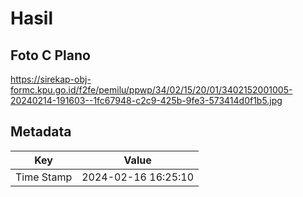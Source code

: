 # Hasil

## Foto C Plano

https://sirekap-obj-formc.kpu.go.id/f2fe/pemilu/ppwp/34/02/15/20/01/3402152001005-20240214-191603--1fc67948-c2c9-425b-9fe3-573414d0f1b5.jpg


## Metadata

| Key        | Value               |
| ---------- | ------------------- |
| Time Stamp | 2024-02-16 16:25:10 |



